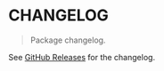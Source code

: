 # CHANGELOG

> Package changelog.

See [GitHub Releases](https://github.com/stdlib-js/utils-compose/releases) for the changelog.